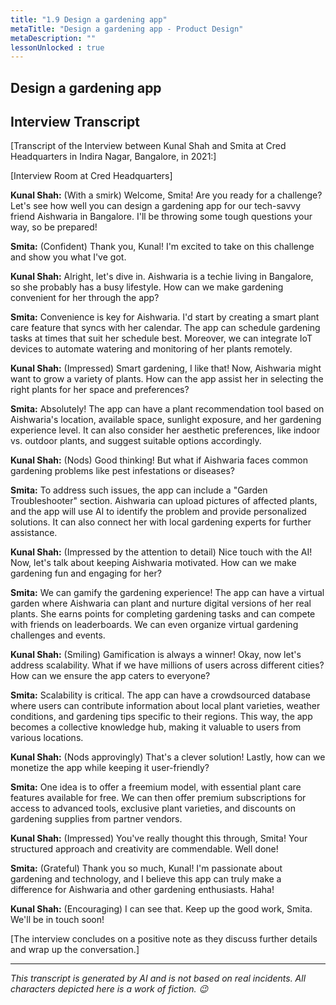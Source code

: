 ```yaml
---
title: "1.9 Design a gardening app"
metaTitle: "Design a gardening app - Product Design"
metaDescription: ""
lessonUnlocked : true
---
```


##  Design a gardening app

<YoutubeView id="0EOJcxonr5I"/>

## Interview Transcript


[Transcript of the Interview between Kunal Shah and Smita at Cred Headquarters in Indira Nagar, Bangalore, in 2021:]

[Interview Room at Cred Headquarters]

**Kunal Shah:** (With a smirk) Welcome, Smita! Are you ready for a challenge? Let's see how well you can design a gardening app for our tech-savvy friend Aishwaria in Bangalore. I'll be throwing some tough questions your way, so be prepared!

**Smita:** (Confident) Thank you, Kunal! I'm excited to take on this challenge and show you what I've got.

**Kunal Shah:** Alright, let's dive in. Aishwaria is a techie living in Bangalore, so she probably has a busy lifestyle. How can we make gardening convenient for her through the app?

**Smita:** Convenience is key for Aishwaria. I'd start by creating a smart plant care feature that syncs with her calendar. The app can schedule gardening tasks at times that suit her schedule best. Moreover, we can integrate IoT devices to automate watering and monitoring of her plants remotely.

**Kunal Shah:** (Impressed) Smart gardening, I like that! Now, Aishwaria might want to grow a variety of plants. How can the app assist her in selecting the right plants for her space and preferences?

**Smita:** Absolutely! The app can have a plant recommendation tool based on Aishwaria's location, available space, sunlight exposure, and her gardening experience level. It can also consider her aesthetic preferences, like indoor vs. outdoor plants, and suggest suitable options accordingly.

**Kunal Shah:** (Nods) Good thinking! But what if Aishwaria faces common gardening problems like pest infestations or diseases?

**Smita:** To address such issues, the app can include a "Garden Troubleshooter" section. Aishwaria can upload pictures of affected plants, and the app will use AI to identify the problem and provide personalized solutions. It can also connect her with local gardening experts for further assistance.

**Kunal Shah:** (Impressed by the attention to detail) Nice touch with the AI! Now, let's talk about keeping Aishwaria motivated. How can we make gardening fun and engaging for her?

**Smita:** We can gamify the gardening experience! The app can have a virtual garden where Aishwaria can plant and nurture digital versions of her real plants. She earns points for completing gardening tasks and can compete with friends on leaderboards. We can even organize virtual gardening challenges and events.

**Kunal Shah:** (Smiling) Gamification is always a winner! Okay, now let's address scalability. What if we have millions of users across different cities? How can we ensure the app caters to everyone?

**Smita:** Scalability is critical. The app can have a crowdsourced database where users can contribute information about local plant varieties, weather conditions, and gardening tips specific to their regions. This way, the app becomes a collective knowledge hub, making it valuable to users from various locations.

**Kunal Shah:** (Nods approvingly) That's a clever solution! Lastly, how can we monetize the app while keeping it user-friendly?

**Smita:** One idea is to offer a freemium model, with essential plant care features available for free. We can then offer premium subscriptions for access to advanced tools, exclusive plant varieties, and discounts on gardening supplies from partner vendors.

**Kunal Shah:** (Impressed) You've really thought this through, Smita! Your structured approach and creativity are commendable. Well done!

**Smita:** (Grateful) Thank you so much, Kunal! I'm passionate about gardening and technology, and I believe this app can truly make a difference for Aishwaria and other gardening enthusiasts. Haha! 

**Kunal Shah:** (Encouraging) I can see that. Keep up the good work, Smita. We'll be in touch soon!

[The interview concludes on a positive note as they discuss further details and wrap up the conversation.]

---

*This transcript is generated by AI and is not based on real incidents. All characters depicted here is a work of fiction. 😉*